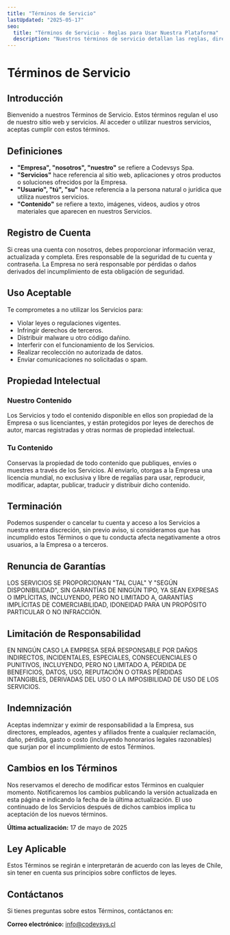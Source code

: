 ```yaml
---
title: "Términos de Servicio"
lastUpdated: "2025-05-17"
seo:
  title: "Términos de Servicio - Reglas para Usar Nuestra Plataforma"
  description: "Nuestros términos de servicio detallan las reglas, directrices y acuerdos legales entre usted y nuestra empresa."
---
```

# Términos de Servicio

## Introducción

Bienvenido a nuestros Términos de Servicio. Estos términos regulan el uso de nuestro sitio web y servicios. Al acceder o utilizar nuestros servicios, aceptas cumplir con estos términos.

## Definiciones

- **"Empresa", "nosotros", "nuestro"** se refiere a Codevsys Spa.
- **"Servicios"** hace referencia al sitio web, aplicaciones y otros productos o soluciones ofrecidos por la Empresa.
- **"Usuario", "tú", "su"** hace referencia a la persona natural o jurídica que utiliza nuestros servicios.
- **"Contenido"** se refiere a texto, imágenes, videos, audios y otros materiales que aparecen en nuestros Servicios.

## Registro de Cuenta

Si creas una cuenta con nosotros, debes proporcionar información veraz, actualizada y completa. Eres responsable de la seguridad de tu cuenta y contraseña. La Empresa no será responsable por pérdidas o daños derivados del incumplimiento de esta obligación de seguridad.

## Uso Aceptable

Te comprometes a no utilizar los Servicios para:

- Violar leyes o regulaciones vigentes.
- Infringir derechos de terceros.
- Distribuir malware u otro código dañino.
- Interferir con el funcionamiento de los Servicios.
- Realizar recolección no autorizada de datos.
- Enviar comunicaciones no solicitadas o spam.

## Propiedad Intelectual

### Nuestro Contenido

Los Servicios y todo el contenido disponible en ellos son propiedad de la Empresa o sus licenciantes, y están protegidos por leyes de derechos de autor, marcas registradas y otras normas de propiedad intelectual.

### Tu Contenido

Conservas la propiedad de todo contenido que publiques, envíes o muestres a través de los Servicios. Al enviarlo, otorgas a la Empresa una licencia mundial, no exclusiva y libre de regalías para usar, reproducir, modificar, adaptar, publicar, traducir y distribuir dicho contenido.

## Terminación

Podemos suspender o cancelar tu cuenta y acceso a los Servicios a nuestra entera discreción, sin previo aviso, si consideramos que has incumplido estos Términos o que tu conducta afecta negativamente a otros usuarios, a la Empresa o a terceros.

## Renuncia de Garantías

LOS SERVICIOS SE PROPORCIONAN "TAL CUAL" Y "SEGÚN DISPONIBILIDAD", SIN GARANTÍAS DE NINGÚN TIPO, YA SEAN EXPRESAS O IMPLÍCITAS, INCLUYENDO, PERO NO LIMITADO A, GARANTÍAS IMPLÍCITAS DE COMERCIABILIDAD, IDONEIDAD PARA UN PROPÓSITO PARTICULAR O NO INFRACCIÓN.

## Limitación de Responsabilidad

EN NINGÚN CASO LA EMPRESA SERÁ RESPONSABLE POR DAÑOS INDIRECTOS, INCIDENTALES, ESPECIALES, CONSECUENCIALES O PUNITIVOS, INCLUYENDO, PERO NO LIMITADO A, PÉRDIDA DE BENEFICIOS, DATOS, USO, REPUTACIÓN O OTRAS PÉRDIDAS INTANGIBLES, DERIVADAS DEL USO O LA IMPOSIBILIDAD DE USO DE LOS SERVICIOS.

## Indemnización

Aceptas indemnizar y eximir de responsabilidad a la Empresa, sus directores, empleados, agentes y afiliados frente a cualquier reclamación, daño, pérdida, gasto o costo (incluyendo honorarios legales razonables) que surjan por el incumplimiento de estos Términos.

## Cambios en los Términos

Nos reservamos el derecho de modificar estos Términos en cualquier momento. Notificaremos los cambios publicando la versión actualizada en esta página e indicando la fecha de la última actualización. El uso continuado de los Servicios después de dichos cambios implica tu aceptación de los nuevos términos.

**Última actualización:** 17 de mayo de 2025

## Ley Aplicable

Estos Términos se regirán e interpretarán de acuerdo con las leyes de Chile, sin tener en cuenta sus principios sobre conflictos de leyes.

## Contáctanos

Si tienes preguntas sobre estos Términos, contáctanos en:

**Correo electrónico:** info@codevsys.cl